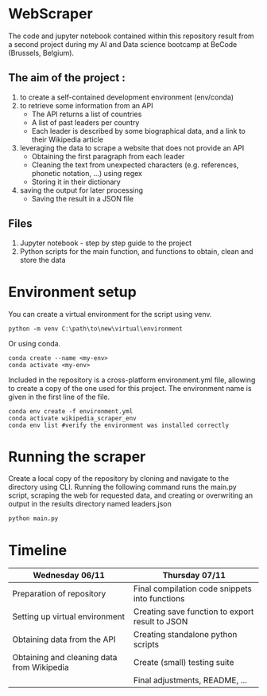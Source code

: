 # WebScraper

The code and jupyter notebook contained within this repository result from a second project during my AI and Data science bootcamp at BeCode (Brussels, Belgium).

## The aim of the project :

1. to create a self-contained development environment (env/conda)
2. to retrieve some information from an API
   - The API returns a list of countries
   - A list of past leaders per country
   - Each leader is described by some biographical data, and a link to their Wikipedia article
3. leveraging the data to scrape a website that does not provide an API
   - Obtaining the first paragraph from each leader
   - Cleaning the text from unexpected characters (e.g. references, phonetic notation, ...) using regex
   - Storing it in their dictionary
5. saving the output for later processing
   - Saving the result in a JSON file

## Files

1. Jupyter notebook - step by step guide to the project
2. Python scripts for the main function, and functions to obtain, clean and store the data

# Environment setup

You can create a virtual environment for the script using venv.
```shell
python -m venv C:\path\to\new\virtual\environment
```

Or using conda.
```shell
conda create --name <my-env>
conda activate <my-env>
```

Included in the repository is a cross-platform environment.yml file, allowing to create a copy of the one used for this project. The environment name is given in the first line of the file.
```shell
conda env create -f environment.yml
conda activate wikipedia_scraper_env
conda env list #verify the environment was installed correctly
```

# Running the scraper

Create a local copy of the repository by cloning and navigate to the directory using CLI. Running the following command runs the main.py script, scraping the web for requested data, and creating or overwriting an output in the results directory named leaders.json

```shell
python main.py
```

# Timeline

| Wednesday 06/11                                   | Thursday 07/11                                           |
| ------------------------------------------------- | -------------------------------------------------------- |
| Preparation of repository                         | Final compilation code snippets into functions           |
| Setting up virtual environment                    | Creating save function to export result to JSON          |
| Obtaining data from the API                       | Creating standalone python scripts                       |
| Obtaining and cleaning data from Wikipedia        | Create (small) testing suite                             |
|                                                   | Final adjustments, README, ...                           |
